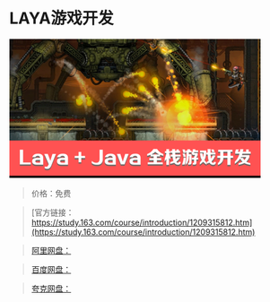# LAYA游戏开发

![img](../../../assets/study163/free/9457777451854fe4953f938593588576.png)

> 价格：免费

> [官方链接：https://study.163.com/course/introduction/1209315812.htm](https://study.163.com/course/introduction/1209315812.htm)

> [阿里网盘：]()

> [百度网盘：]()

> [夸克网盘：]()
